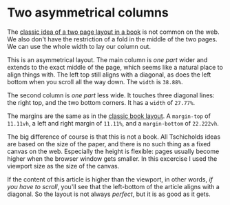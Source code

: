 # Two asymmetrical columns

The [classic idea of a two page layout in a book](../eighteen-1/) is not common on the web. We also don't have the restriction of a fold in the middle of the two pages. We can use the whole width to lay our column out.

This is an asymmetrical layout. The main column is *one part* wider and extends to the exact middle of the page, which seems like a natural place to align things with. The left top still aligns with a diagonal, as does the left bottom when you scroll all the way down. The `width` is `38.88%`.

The second column is *one part* less wide. It touches three diagonal lines: the right top, and the two bottom corners. It has a `width` of `27.77%`.

The margins are the same as in the [classic book layout](../eighteen-1/). A `margin-top` of `11.11vh`, a left and right margin of `11.11%`, and a `margin-bottom` of `22.222vh`.

The big difference of course is that this is not a book. All Tschicholds ideas are based on the size of the paper, and there is no such thing as a fixed canvas on the web. Especially the height is flexible: pages usually become higher when the browser window gets smaller. In this excercise I used the viewport size as the size of the canvas.

If the content of this article is higher than the viewport, in other words, *if you have to scroll*, you'll see that the left-bottom of the article aligns with a diagonal. So the layout is not always *perfect*, but it is as good as it gets.
